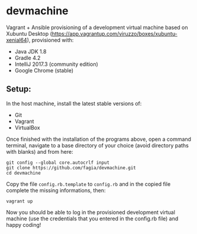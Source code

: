 # devmachine

Vagrant + Ansible provisioning of a development virtual machine based on Xubuntu Desktop (https://app.vagrantup.com/viruzzo/boxes/xubuntu-xenial64), provisioned with:

* Java JDK 1.8
* Gradle 4.2
* IntelliJ 2017.3 (community edition)
* Google Chrome (stable)

## Setup:

In the host machine, install the latest stable versions of:

* Git
* Vagrant
* VirtualBox

Once finished with the installation of the programs above, open a command terminal, navigate to a base directory of your choice (avoid directory paths with blanks) and from here:

	git config --global core.autocrlf input
	git clone https://github.com/fagia/devmachine.git
	cd devmachine

Copy the file <code>config.rb.template</code> to <code>config.rb</code> and in the copied file complete the missing informations, then:

	vagrant up

Now you should be able to log in the provisioned development virtual machine (use the credentials that you entered in the config.rb file) and happy coding!

